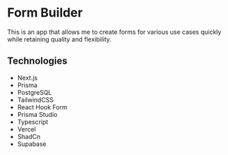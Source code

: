 # Form Builder

This is an app that allows me to create forms for various use cases quickly while retaining quality and flexibility.

## Technologies

-   Next.js
-   Prisma
-   PostgreSQL
-   TailwindCSS
-   React Hook Form
-   Prisma Studio
-   Typescript
-   Vercel
-   ShadCn
-   Supabase
